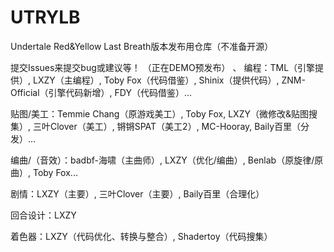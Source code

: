 # UTRYLB
Undertale Red&amp;Yellow Last Breath版本发布用仓库（不准备开源）

提交Issues来提交bug或建议等！
（正在DEMO预发布）
、
编程：TML（引擎提供）, LXZY（主编程）, Toby Fox（代码借鉴）, Shinix（提供代码）, ZNM-Official（引擎代码新增）, FDY（代码借鉴）...

贴图/美工：Temmie Chang（原游戏美工）, Toby Fox, LXZY（微修改&贴图搜集）, 三叶Clover（美工）, 锵锵SPAT（美工2）, MC-Hooray, Baily百里（分发）...

编曲/（音效）：badbf-海啸（主曲师）, LXZY（优化/编曲）, Benlab（原旋律/原曲）, Toby Fox...

剧情：LXZY（主要）, 三叶Clover（主要）, Baily百里（合理化）

回合设计：LXZY

着色器：LXZY（代码优化、转换与整合）, Shadertoy（代码搜集）
